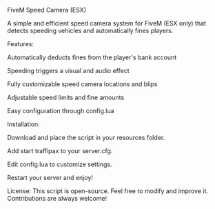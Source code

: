 FiveM Speed Camera (ESX)

A simple and efficient speed camera system for FiveM (ESX only) that detects speeding vehicles and automatically fines players.

Features:

Automatically deducts fines from the player's bank account

Speeding triggers a visual and audio effect

Fully customizable speed camera locations and blips

Adjustable speed limits and fine amounts

Easy configuration through config.lua

Installation:

Download and place the script in your resources folder.

Add start traffipax to your server.cfg.

Edit config.lua to customize settings.

Restart your server and enjoy!

License:
This script is open-source. Feel free to modify and improve it. Contributions are always welcome!

